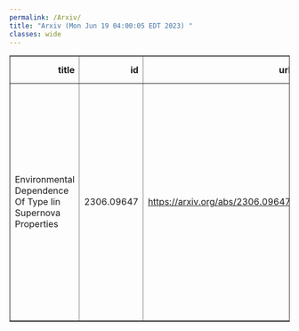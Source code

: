 ```yaml
---
permalink: /Arxiv/
title: "Arxiv (Mon Jun 19 04:00:05 EDT 2023) "
classes: wide
---
```

<table border="1" class="dataframe">
  <thead>
    <tr style="text-align: right;">
      <th>title</th>
      <th>id</th>
      <th>url</th>
      <th>authors</th>
      <th>Local Authors</th>
    </tr>
  </thead>
  <tbody>
    <tr>
      <td>Environmental Dependence Of Type Iin Supernova Properties</td>
      <td>2306.09647</td>
      <td><a href="https://arxiv.org/abs/2306.09647" target="_blank">https://arxiv.org/abs/2306.09647</a></td>
      <td>Takashi J. Moriya, Lluis Galbany, Cristina Jimenez-Palau, Joseph P. Anderson, Hanindyo Kuncarayakti, Sebastian F. Sanchez, Joseph D. Lyman, Thallis Pessi, Jose L. Prieto, Christopher S. Kochanek, Subo Dong, Ping Chen</td>
      <td>Christopher Kochanek</td>
    </tr>
  </tbody>
</table>
